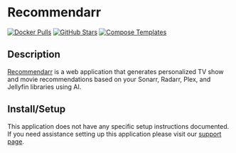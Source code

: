 # Recommendarr

[![Docker Pulls](https://img.shields.io/docker/pulls/tannermiddleton/recommendarr?style=flat-square&color=607D8B&label=docker%20pulls&logo=docker)](https://hub.docker.com/r/fallenbagel/jellyseerr)
[![GitHub Stars](https://img.shields.io/github/stars/fingerthief/recommendarr?style=flat-square&color=607D8B&label=github%20stars&logo=github)](https://github.com/fallenbagel/jellyseerr)
[![Compose Templates](https://img.shields.io/static/v1?style=flat-square&color=607D8B&label=compose&message=templates)](https://github.com/GhostWriters/DockSTARTer/tree/master/compose/.apps/jellyseerr)

## Description

[Recommendarr](https://github.com/fingerthief/recommendarr) is a web application that generates personalized TV show and movie recommendations based on your Sonarr, Radarr, Plex, and Jellyfin libraries using AI.

## Install/Setup

This application does not have any specific setup instructions documented. If you need assistance setting up this application please visit our [support page](https://dockstarter.com/basics/support/).
